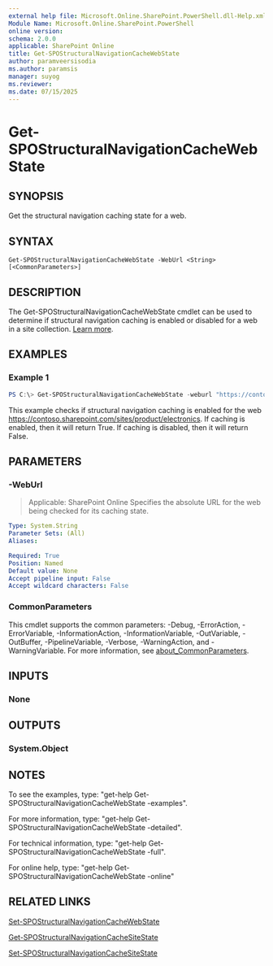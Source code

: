 ```yaml
---
external help file: Microsoft.Online.SharePoint.PowerShell.dll-Help.xml
Module Name: Microsoft.Online.SharePoint.PowerShell
online version:
schema: 2.0.0
applicable: SharePoint Online
title: Get-SPOStructuralNavigationCacheWebState
author: paramveersisodia
ms.author: paramsis
manager: suyog
ms.reviewer:
ms.date: 07/15/2025
---
```


# Get-SPOStructuralNavigationCacheWebState

## SYNOPSIS
Get the structural navigation caching state for a web.

## SYNTAX

```
Get-SPOStructuralNavigationCacheWebState -WebUrl <String> [<CommonParameters>]
```

## DESCRIPTION
The Get-SPOStructuralNavigationCacheWebState cmdlet can be used to determine if structural navigation caching is enabled or disabled for a web in a site collection. [Learn more](https://support.office.com/article/structural-navigation-and-performance-f163053f-8eca-4b9c-b973-36b395093b43).

## EXAMPLES

### Example 1
```powershell
PS C:\> Get-SPOStructuralNavigationCacheWebState -weburl "https://contoso.sharepoint.com/sites/product/electronics"
```

This example checks if structural navigation caching is enabled for the web https://contoso.sharepoint.com/sites/product/electronics. If caching is enabled, then it will return True. If caching is disabled, then it will return False.

## PARAMETERS

### -WebUrl

> Applicable: SharePoint Online
Specifies the absolute URL for the web being checked for its caching state.

```yaml
Type: System.String
Parameter Sets: (All)
Aliases:

Required: True
Position: Named
Default value: None
Accept pipeline input: False
Accept wildcard characters: False
```

### CommonParameters
This cmdlet supports the common parameters: -Debug, -ErrorAction, -ErrorVariable, -InformationAction, -InformationVariable, -OutVariable, -OutBuffer, -PipelineVariable, -Verbose, -WarningAction, and -WarningVariable. For more information, see [about_CommonParameters](https://go.microsoft.com/fwlink/?LinkID=113216).

## INPUTS

### None

## OUTPUTS

### System.Object

## NOTES

To see the examples, type: "get-help Get-SPOStructuralNavigationCacheWebState -examples".

For more information, type: "get-help Get-SPOStructuralNavigationCacheWebState -detailed".

For technical information, type: "get-help Get-SPOStructuralNavigationCacheWebState -full".

For online help, type: "get-help Get-SPOStructuralNavigationCacheWebState -online"

## RELATED LINKS

[Set-SPOStructuralNavigationCacheWebState](Set-SPOStructuralNavigationCacheWebState.md)

[Get-SPOStructuralNavigationCacheSiteState](Get-SPOStructuralNavigationCacheSiteState.md)

[Set-SPOStructuralNavigationCacheSiteState](Set-SPOStructuralNavigationCacheSiteState.md)
